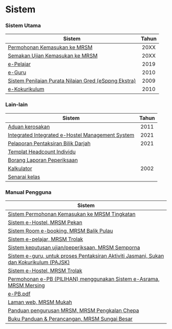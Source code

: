 # Sistem

### Sistem Utama

| Sistem                                               | Tahun |
| ---------------------------------------------------- | :---: |
| [Permohonan Kemasukan ke MRSM](sistem.md)            |  20XX |
| [Semakan Ujian Kemasukan ke MRSM](https://mrsm.mara.gov.my/MARATawaranf1/frmLoginSemakanF1.aspx) |  20XX |
| [e-Pelajar](http://www.mrsmkotakinabalu.edu.my/epelajar/login.asp) |  2019 |
| [e-Guru](http://www.mrsmsemporna.edu.my/skoq/contents/Loginguru.asp) |  2010 |
| [Sistem Penilaian Purata Nilaian Gred (eSppng Ekstra)](https://uppmmrsmlangkawi.com/esppng) |  2009 |
| [e-Kokurikulum](http://www.mrsmserting.com/SKOQ/Contents/loginKoq.asp) |  2010 |


### Lain-lain

| Sistem                                           | Tahun |
| ------------------------------------------------ | :---: |
| [Aduan kerosakan](https://mrsmict.wixsite.com/mrsmkkmaintainance/aduan-kerosakkan)                                  |  2011 |
| [Integrated Integrated e-Hostel Management System](http://e-hostel.net/trans_hostel) |  2021 |
| [Pelaporan Pentaksiran Bilik Darjah](https://mylink.la/nurmujahadah02) |  2021 |
| [Templat Headcount Individu](https://maranet-my.sharepoint.com/:x:/g/personal/joespenzal_mara_gov_my/EfRb-OhMT8hFqlBPfSu8GZ4BpVBxAzzcNXAz_KWWl_VyFw?e=FqpV7A) |       |
| [Borang Laporan Peperiksaan](http://examreportofficialuppmlgg168.uppmlgg.com/index.asp) |       |
| [Kalkulator](http://kalkulatorpng4mrsm.uppmlgg.com/calculatorPNGatas.asp)                                      |  2002 |
| [Senarai kelas](http://www.uppmlgg.com/senaraikelas.html) |       |

### Manual Pengguna

| Sistem                                                                                  |
| --------------------------------------------------------------------------------------- |
| [Sistem Permohonan Kemasukan ke MRSM Tingkatan](material/Sistem-Permohonan-MRSM.pdf) |
| [Sistem e-Hostel, MRSM Pekan](http://tar.mrsm.edu.my/data/pelajar/asrama/borang-pb.pdf) |
| [Sistem Room e-booking, MRSM Balik Pulau](Sistem-Room-e-booking.pdf)                 |
| [Sistem e-pelajar, MRSM Trolak](material/epelajar.pdf)                               |
| [Sistem keputusan ujian/peperiksaan, MRSM Semporna](material/semakan\_keputusan.pdf) |
| [Sistem e-guru, untuk proses Pentaksiran Aktiviti Jasmani, Sukan dan Kokurikulum (PAJSK)](material/eguru.pdf) |
| [Sistem e-Hostel, MRSM Trolak](material/E-HOSTEL.pdf)                                |
| [Permohonan e-PB (PILIHAN) menggunakan Sistem e-Asrama, MRSM Mersing](material/e-PB.pdf) |
| [e-PB.pdf](material/e-PB.pdf)                                                        |
| [Laman web, MRSM Mukah](material/web-mukah.pdf)                                      |
| [Panduan pengurusan MRSM, MRSM Pengkalan Chepa](material/pengurusan\_mrsm.pdf)        |
| [Buku Panduan & Perancangan, MRSM Sungai Besar](https://anyflip.com/mkaug/elxb/)      |
